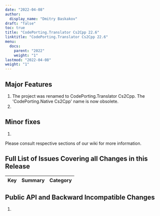 ```yaml
---
date: "2022-04-08"
author:
  display_name: "Dmitry Baskakov"
draft: "false"
toc: true
title: "CodePorting.Translator Cs2Cpp 22.6"
linktitle: "CodePorting.Translator Cs2Cpp 22.6"
menu:
  docs:
    parent: "2022"
    weight: "1"
lastmod: "2022-04-08"
weight: "1"
---
```


## Major Features ##

1. The project was renamed to CodePorting.Translator Cs2Cpp. The 'CodePorting.Native Cs2Cpp' name is now obsolete.
1. 

## Minor fixes ##

1. 

Please consult respective sections of our wiki for more information.

## Full List of Issues Covering all Changes in this Release ##

| Key | Summary | Category |
| --- | --- | --- |

## Public API and Backward Incompatible Changes ##

1. 
